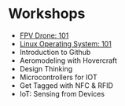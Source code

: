 # Workshops
+ [FPV Drone: 101](https://github.com/Team-SDIoT/SDIoT_Events/tree/master/Workshops/FPV-Drone-Racing-101)
+ [Linux Operating System: 101](https://github.com/Team-SDIoT/SDIoT_Events/tree/master/Workshops/Linux-Operating-System-101)
+ Introduction to Github
+ Aeromodeling with Hovercraft
+ Design Thinking
+ Microcontrollers for IOT
+ Get Tagged with NFC & RFID
+ IoT: Sensing from Devices
